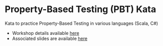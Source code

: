 # Property-Based Testing (PBT) Kata
Kata to practice Property-Based Testing in various languages (Scala, C#)

* Workshop details available [here](https://yoan-thirion.gitbook.io/knowledge-base/software-craftsmanship/code-katas/improve-your-software-quality-with-property-based-testing/a-journey-to-property-based-testing)
* Associated slides are available [here](https://speakerdeck.com/thirion/a-journey-to-property-based-testing)
